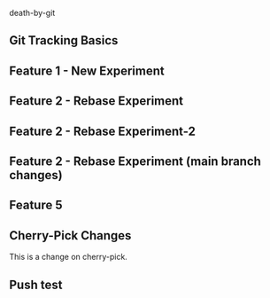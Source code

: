 death-by-git

## Git Tracking Basics

## Feature 1 - New Experiment

## Feature 2 - Rebase Experiment

## Feature 2 - Rebase Experiment-2

## Feature 2 - Rebase Experiment (main branch changes)

## Feature 5

## Cherry-Pick Changes
This is a change on cherry-pick.

## Push test
